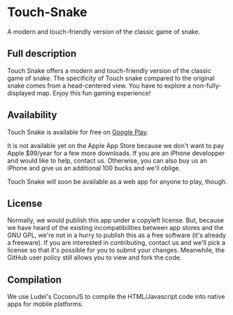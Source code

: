 Touch-Snake
===========

A modern and touch-friendly version of the classic game of snake.

Full description
----------------

Touch Snake offers a modern and touch-friendly version of the classic game of snake.
The specificity of Touch snake compared to the original snake comes from a head-centered view.
You have to explore a non-fully-displayed map. Enjoy this fun gaming experience!

Availability
------------

Touch Snake is available for free on [Google Play](https://play.google.com/store/apps/details?id=com.zimmisapps.touchsnake).

It is not available yet on the Apple App Store because we don't want to pay Apple $99/year for a few more downloads.
If you are an iPhone developper and would like to help, contact us.
Otherwise, you can also buy us an iPhone and give us an additional 100 bucks and we'll oblige.

Touch Snake will soon be available as a web app for anyone to play, though.

License
-------

Normally, we would publish this app under a copyleft license.
But, because we have heard of the existing incompatibilities between app stores and the GNU GPL,
we're not in a hurry to publish this as a free software (it's already a freeware).
If you are interested in contributing, contact us and we'll pick a license so that it's possible
for you to submit your changes.
Meanwhile, the GitHub user policy still allows you to view and fork the code.

Compilation
-----------

We use Ludei's CocoonJS to compile the HTML/Javascript code into native apps for mobile platforms.
